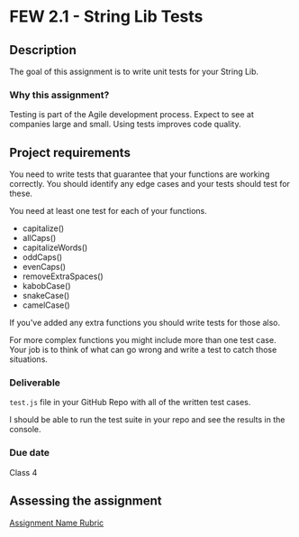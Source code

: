# FEW 2.1 - String Lib Tests

## Description 

The goal of this assignment is to write unit tests for your String Lib. 

### Why this assignment?

Testing is part of the Agile development process. Expect to see at companies large and small. Using tests improves code quality. 

## Project requirements

You need to write tests that guarantee that your functions are working correctly. You should identify any edge cases and your tests should test for these. 

You need at least one test for each of your functions.

- capitalize()
- allCaps()
- capitalizeWords()
- oddCaps()
- evenCaps()
- removeExtraSpaces()
- kabobCase()
- snakeCase()
- camelCase()

If you've added any extra functions you should write tests for those also. 

For more complex functions you might include more than one test case. Your job is to think of what can go wrong and write a test to catch those situations. 

### Deliverable

`test.js` file in your GitHub Repo with all of the written test cases. 

I should be able to run the test suite in your repo and see the results in the console. 

### Due date

Class 4 

## Assessing the assignment

[Assignment Name Rubric](./assignment-3-string-lib-test-rubric.md)




